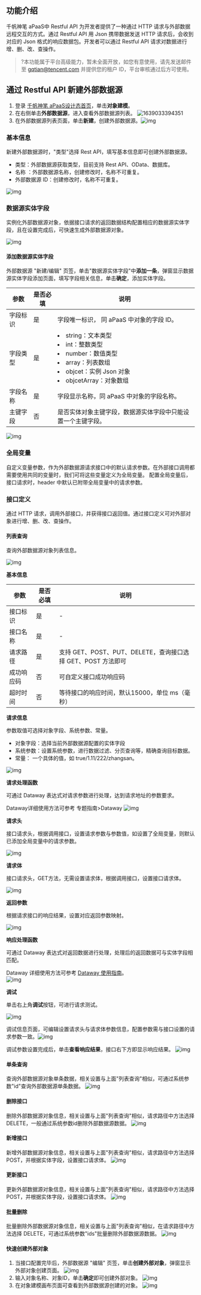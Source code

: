 ## 功能介绍

千帆神笔 aPaaS中 Restful API 为开发者提供了一种通过 HTTP 请求与外部数据远程交互的方式。通过 Restful API 用 Json 携带数据发送 HTTP 请求后，会收到对应的 Json 格式的响应数据包。开发者可以通过 Restful API 请求对数据进行增、删、改、查操作。

>?本功能属于平台高级能力，暂未全面开放，如您有意使用，请先发送邮件至 gqtian@tencent.com 并提供您的租户 ID，平台审核通过后方可使用。


## 通过 Restful API 新建外部数据源
1. 登录 [千帆神笔 aPaaS设计态首页](https://apaas.cloud.tencent.com/)，单击**对象建模**。
2. 在右侧单击**外部数据源**，进入查看外部数据源列表。
![1639033394351](https://qcloudimg.tencent-cloud.cn/raw/649b23feb849ebb03fab74ed4ab355d2.png)
3. 在外部数据源列表页面，单击**新建**，创建外部数据源。![img](https://qcloudimg.tencent-cloud.cn/raw/52a4979b1a4c2abb2474e10372dc25e6.png)

### 基本信息

新建外部数据源时，"类型"选择 Rest API，填写基本信息即可创建外部数据源。

+ 类型：外部数据源获取类型，目前支持 Rest API、OData、数据库。
+ 名称 ：外部数据源名称，创建修改时，名称不可重复。
+ 外部数据源 ID：创建修改时，名称不可重复。

![img](https://qcloudimg.tencent-cloud.cn/raw/ba3547ca316c938969d2437956559b48.png)

### 数据源实体字段

实例化外部数据源对象，依据接口请求的返回数据结构配置相应的数据源实体字段，且在设置完成后，可快速生成外部数据源对象。

![img](https://qcloudimg.tencent-cloud.cn/raw/d0b6a7b1f73b8b68097e8a09258fe8ca.png)

#### 添加数据源实体字段

外部数据源 "新建/编辑" 页签，单击"数据源实体字段"中**添加一条**，弹窗显示数据源实体字段添加页面，填写字段相关信息，单击**确定**，添加实体字段。

| 参数 | 是否必填 | 说明 | 
|---------|---------|---------|
| 字段标识 | 是 | 字段唯一标识， 同 aPaaS 中对象的字段 ID。 |
| 字段类型 | 是 | <li> string：文本类型</li><li> int：整数类型</li><li> number：数值类型</li><li> array：列表数组</li><li> objcet：实例 Json 对象</li><li> objcetArray：对象数组</li> |
|  字段名称 | 是 | 字段显示名称，同 aPaaS 中对象的字段名称。|
|  主键字段 | 否 |是否实体对象主键字段，数据源实体字段中只能设置一个主键字段。|

![img](https://qcloudimg.tencent-cloud.cn/raw/03deb4676be38ccc99a593508126bae0.png)



### 全局变量

自定义变量参数，作为外部数据源请求接口中的默认请求参数。在外部接口调用都需要使用共同的变量时，我们可将这些变量定义为全局变量。 配置全局变量后，接口请求时，header 中默认已附带全局变量中的请求参数。

### 接口定义

通过 HTTP 请求，调用外部接口，并获得接口返回值。通过接口定义可对外部对象进行增、删、改、查操作。

#### 列表查询

查询外部数据源对象列表信息。

![img](https://qcloudimg.tencent-cloud.cn/raw/83be4fd5f35bca64036a307640b57a99.png)

**基本信息**

| 参数 | 是否必填 | 说明 | 
|---------|---------|---------|
| 接口标识 | 是 | - |
| 接口名称 | 是 | - |
| 请求路径  | 是 | 支持 GET、POST、PUT、DELETE，查询接口选择 GET、POST 方法即可|
| 成功响应码 | 否 | 可自定义接口成功响应码 |
| 超时时间  | 否 | 等待接口的响应时间，默认15000，单位 ms（毫秒）|

**请求信息**

参数取值可选择对象字段、系统参数、常量。

- 对象字段：选择当前外部数据源配置的实体字段
- 系统参数：设置系统参数，进行数据过滤、分页查询等，精确查询目标数据。
- 常量： 一个具体的值，如 true/1.11/222/zhangsan。 

![img](https://qcloudimg.tencent-cloud.cn/raw/6da9c845c6b4cd0814e71f19cc3fec5e.png)

**请求处理函数**

可通过 Dataway 表达式对请求参数进行处理，达到请求地址的参数要求。

Dataway详细使用方法可参考 专题指南>Dataway                                     ![img](https://qcloudimg.tencent-cloud.cn/raw/e1febffbdb76a438c49fba75ef9064cd.png)

**请求头**

接口请求头，根据调用接口，设置请求参数与参数值，如设置了全局变量，则默认已添加全局变量中的请求参数。

![img](https://qcloudimg.tencent-cloud.cn/raw/32a3c75327372da65e95d5f8cde00b49.png)

**请求体**

接口请求头，GET方法，无需设置请求体，根据调用接口，设置接口请求体。

![img](https://qcloudimg.tencent-cloud.cn/raw/a4769a83f2a8bb602a8566aedfad4089.png)

**返回参数**

根据请求接口的响应结果，设置对应返回参数映射。

![img](https://qcloudimg.tencent-cloud.cn/raw/6463f573207ad1155c8c5c0555f877e6.png)

**响应处理函数**

可通过 Dataway 表达式对返回数据进行处理，处理后的返回数据可与实体字段相匹配。

Dataway 详细使用方法可参考 [Dataway 使用指南](https://cloud.tencent.com/document/product/1365/67908)。                              
![img](https://qcloudimg.tencent-cloud.cn/raw/ac9badfc8d41dacef9a6d02c50aad168.png)

**调试**

单击右上角**调试**按钮，可进行请求测试。

![img](https://qcloudimg.tencent-cloud.cn/raw/fde000656159638c1853632d6deebfba.png)

调试信息页面，可编辑设置请求头与请求体参数信息，配置参数需与接口设置的请求参数一致。![img](https://qcloudimg.tencent-cloud.cn/raw/22ca182d5cb2dfa1b338969ebbb87563.png)

调试参数设置完成后，单击**查看响应结果**，接口右下方即显示响应结果。
![img](https://qcloudimg.tencent-cloud.cn/raw/ba3ce695edfbcceefee86099521becd2.png)

#### 单条查询

查询外部数据源对象单条数据，相关设置与上面"列表查询"相似，可通过系统参数"id"查询外部数据源单条数据。
![img](https://qcloudimg.tencent-cloud.cn/raw/73ec1f1a25d4c87f341411b8a3f43c8a.png)

#### 删除接口

删除外部数据源对象信息，相关设置与上面"列表查询"相似，请求路径中方法选择DELETE，一般通过系统参数id删除外部数据源数据。
![img](https://qcloudimg.tencent-cloud.cn/raw/230682a1ba974d52216a6adb85fc4aa5.png)

#### 新增接口

新增外部数据源对象信息，相关设置与上面"列表查询"相似，请求路径中方法选择POST，并根据实体字段，设置接口请求体。
![img](https://qcloudimg.tencent-cloud.cn/raw/60f6045eeddfbd088c09bcb1acceba91.png)

#### 更新接口

更新外部数据源对象信息，相关设置与上面"列表查询"相似，请求路径中方法选择POST，并根据实体字段，设置接口请求体。
![img](https://qcloudimg.tencent-cloud.cn/raw/69d7b6bc46a0958ca5d16155cb5ec36e.png)

#### 批量删除

批量删除外部数据源对象信息，相关设置与上面"列表查询"相似，在请求路径中方法选择 DELETE，可通过系统参数"ids"批量删除外部数据源数据。
![img](https://qcloudimg.tencent-cloud.cn/raw/d2428d5def18a6edb54b642b53cea770.png)



#### 快速创建外部对象

1. 当接口配置完毕后，外部数据源 "编辑" 页签，单击**创建外部对象**，弹窗显示外部对象创建页面。
![img](https://qcloudimg.tencent-cloud.cn/raw/0fbdb45d7c067b1f9bf70cd4c8d76561.png)
2. 输入对象名称、对象ID，单击**确定**即可创建外部对象。
![img](https://qcloudimg.tencent-cloud.cn/raw/05eb1735438a77d2169032577366a96a.png)
3. 在对象建模画布页面可查看到外部数据源创建的对象。
![img](https://qcloudimg.tencent-cloud.cn/raw/7c59f0ad1af65513dbc73cd7232f34de.png)

